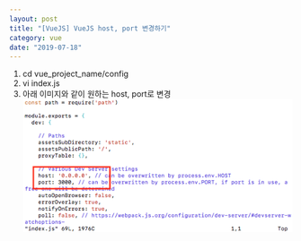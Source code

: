 ```yaml
---
layout: post
title: "[VueJS] VueJS host, port 변경하기"
category: vue
date: "2019-07-18"
---
```


1. cd vue_project_name/config
2. vi index.js
3. 아래 이미지와 같이 원하는 host, port로 변경
![img1](/img/2019-07-18-vue-change-host-port-1.png)
